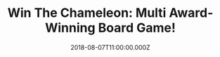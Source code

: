 ---
campaign-uuid: "c-df2f0f42-ddbf-4aff-bd06-58fe32bd4e50"
type: "Competition"
category: "Entertainment"
date: "2018-08-07T11:00:00.000Z"
end-date: "2018-09-07T23:59:00.000Z"
disable-form: false
is_promoted: false
has_entry_page: true
title: "Win The Chameleon: Multi Award-Winning Board Game!"
competition-description: "<p>NME readers get ready: we have in our hands the social\
  \ deduction game of hidden identities, secret codewords and mob mentality: The Chameleon\
  \ board game! Keep your eyes peeled and track down that elusive Chameleon before\
  \ it’s too late.</p>"
hero-header: "Win The Chameleon: Multi Award-Winning Board Game!"
terms-confirmation: "N/A"
banner-img: "https://assets.expresslyapp.com/asset-b26b7dac-98bf-4844-af51-88dff1da60d6.jpg"
logo-left-href: "aaa.nme.com"
logo-left-image: "https://assets.expresslyapp.com/asset-110e31a1-20a0-4f5c-a4f7-1503dc9842a9.jpg"
logo-left-title: "nme aaa"
bg-image-hero: "https://assets.expresslyapp.com/asset-90fc28ca-4261-4a93-81dc-243d9e836781.jpg"
bg-image-first: "https://assets.expresslyapp.com/asset-71b7d8d0-a6a8-4673-8cc3-b85e65f2b332.jpg"
section1-content: "<p>Everyone knows the secret word for the round except for the\
  \ Chameleon. But who is the Chameleon?</p>\r\n<p>Each round, every player gets to\
  \ say just one word to each other in order to prove their innocence and single out\
  \ the imposter. Choose a word that’s too obvious and the Chameleon might catch on.Choose\
  \ a word that’s too vague and people might start thinking that you’re the guilty\
  \ one.</p>\r\n<p>Players will need to use all their cunning, team work and witch-hunting\
  \ skills if they want to succeed. If you’re the Chameleon, however, the rules are\
  \ much more simple. Don’t. Get. Caught!</p>\r\n<p>Enter the form below for a chance\
  \ to win the multi award-winning board game and have the best time with your loved\
  \ ones!</p>"
entry-title: "Win The Chameleon: Multi Award-Winning Board Game!"
entry-content: "Enter the draw to win The Chameleon: Multi Award-Winning Board Game\
  \ by completing the form below before 23:59 on 7th of September 2018."
has-winner: true
winner-title: "Congratulations to Alasdair M. who won The Chameleon Board Game!"
winner-banner: "https://assets.expresslyapp.com/asset-2be2bd1b-c4ae-4fca-8a6e-83df11fea2aa.jpg"
prize-description: "The Chameleon: Multi Award-Winning Board Game!"
special-conditions: "Multiple entries are allowed up to one every day."
country-restrictions:
- "GB"
---